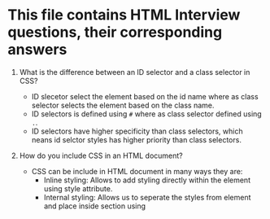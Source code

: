 # This file contains HTML Interview questions, their corresponding answers

1. What is the difference between an ID selector and a class selector in CSS?
    - ID slecetor select the element based on the id name where as class selector selects the element based on the class name.
    - ID selectors is defined using `#` where as class selector defined using `.`.
    - ID selectors have higher specificity than class selectors, which neans id selctor styles has higher priority than class selectors.

2. How do you include CSS in an HTML document?
    - CSS can be include in HTML document in many ways they are:
        - Inline styling: Allows to add styling directly within the element using style attribute.
        - Internal styling: Allows us to seperate the styles from element and place inside <head> section using <style> tag.
        - External styling: Involves placing css styles in a seperate file  with `.css` extension. Use the <link> element in the <head> section of your HTML document to link to the external CSS file: `<link rel="stylesheet" href="styles.css">`. 

3. Can you explain the differences between Flexbox and CSS Grid? When would you use each?
    | Feature            | CSS Flexbox                                                | CSS Grid                                                    |
    |--------------------|------------------------------------------------------------|-------------------------------------------------------------|
    | Layout Model       | One-dimensional layout model, used for laying out items in a single direction (row or column). | Two-dimensional layout model, used for creating grid-based layouts with rows and columns. |
    | Axis               | Has a main axis and a cross axis. Items are laid out along the main axis and can be aligned along the cross axis. | Has both row and column axes, allowing for more complex layouts with rows and columns. Items can be aligned along both axes. |
    | Alignment          | Uses properties like `justify-content` and `align-items` to align items along the main and cross axes respectively. | Uses properties like `justify-items`, `align-items`, `justify-content`, and `align-content` for alignment, providing more control over both axes. |
    | Spacing            | Provides limited control over spacing between items. You can use properties like `justify-content: space-between` or `margin` for spacing. | Provides more control over spacing between rows and columns using properties like `grid-gap`, `row-gap`, and `column-gap`, allowing for precise spacing in grid layouts. |
    | Use Cases          | Best suited for simpler layouts where items need to be flexibly sized and aligned along a single axis, such as navigation menus or card layouts. | Ideal for more complex layouts with multiple rows and columns, such as website layouts, forms, or dashboard designs. Provides greater flexibility and control over the layout. |

4. How do you center a div horizontally and vertically in CSS?
    - div can be centered horizontally and vertically in various ways they are:
        - using flex
        - using grid
        - absolute positioning with transform
        - using margin auto for horizontal centering

5. What is responsive design, and why is it important?
    - Responsive design is an approach to the web design that ensures website looks and functions well on variety of screen sizes.
    - Responsive design is important because:
        - Improved user experience
        - Increased reach
        - Cost effective
        - SEO benefits
        - Future-proofing

6. How do media queries work in CSS? Can you provide an example?
    - media queries in css allows us to apply different styles to a web page based on the characteristics of the device such as screen size, orientation and more.
    - The key concepts of media query are:
        - media-type: Type of device (mobile, desktop etc)
        - media feature: characteristics of the device (height, width, orientation, resolution)
        - Logical operators: combine multiple media queries using and, nor and only.
    - Basic syntax: @media [media-type] ([media-feature]) {}.

7. What are pseudo-classes and pseudo-elements? Can you provide examples?
    - A pseudo class element is used to select a special state of an element.
    - The pseudo-element is used style the specific part the element

8. How do you handle specificity in CSS? What are some ways to avoid specificity issues?
    - Specificity helps us to understand which rules or stling need =s to be applied when multiple rules/styling been applied on an element.
    - It is calculated based on the selector used:
        - inline styles has higher priority
        - id selectors higher than class and attribute selectors.
        - class and pseud-class selectors higher than element selectors.
        - element selector has lowest specificity.
    - The ways to avoid specificity issues are:
        - Using class over ids
        - minimize the use of inline styling
        - Less use of !important
    
9. Can you explain the CSS box model and how it affects layout?
10. What are the different positioning schemes in CSS (static, relative, absolute, fixed, sticky)?
11. What is a CSS preprocessor (e.g., SASS/SCSS) and what are its benefits?
    - CSS preprocessor is scripting language that extend CSS by allowing the developers write code in one language(SASS/SCSS) and then compile it to regular CSS.
    - These processors introduces features that are not available in regualr CSS such as variables,nested rules, functions, and mixins which helps in writing more efficient and maintainable code.
    - The benefits of preprocessors are:
        - Variable: allows us store a value in a single variable, making it easier to maintain and update styles.
        - Nesting: allows nested syntax, similar to the html structure and making css more readable and maintainable.
        - mixins: allows us to create a block of code that can be included in the multiple selectors. 
        - functions and operations: lets us to define function and allows us to perform operations which will be useful for calculation and logic in the stylesheet.

12. How do CSS animations and transitions work? Can you provide an example of each?
13. How do you optimize a website’s performance using CSS?
14. What are some common CSS pitfalls, and how can you avoid them?
15. How would you implement a responsive navigation menu using CSS?
16. What are CSS variables, and how do you use them?
    - CSS variables, also known as custom properties, allow you to store values that can be reused throughout your stylesheet.
    - CSS variables are defined using the -- prefix and are typically placed within a :root selector to make them global, but they can also be scoped to specific elements.
    - CSS variable can be accessed using var().

17. Can you explain the concept of mobile-first design and how you implement it in CSS?
    - Mobile-first design is an approach in web development where the design process starts with the smallest screen size (mobile devices) and then progressively enhances the design for larger screens (tablets, desktops).
    - This approach ensures that the core content and functionality are accessible on mobile devices and then improved upon for larger screens.

18. What is the difference between inline, inline-block, and block elements in CSS?
19. How do you use CSS to create a grid layout?
20. What are CSS sprites, and how do you use them?
    - CSS sprites are a technique used in web development to reduce the number of HTTP requests made for image resources on a webpage. 
    - By combining multiple images into a single image file (a sprite sheet), you can load all the images in one request and then use CSS to display individual parts of the sprite as needed
    - How to use them:
        - Create a Sprite Sheet: Combine all your images into a single image file. Tools like Photoshop, GIMP, or online sprite generators can help with this.
        - Determine the Positions: Note the position of each individual image within the sprite sheet.
        - Use CSS to Display Images: Use the background-image, background-position, and width/height properties to display the desired part of the sprite sheet.
21. How do you use the @import rule in CSS?

22. What is the difference between display: none and visibility: hidden in CSS?
    | Property            | `display: none`                                  | `visibility: hidden`                              |
    |---------------------|--------------------------------------------------|--------------------------------------------------|
    | **Element Presence**| Removed from the document flow                   | Remains in the document flow                      |
    | **Layout Effect**   | Does not occupy any space on the page            | Occupies space on the page                        |
    | **Interactivity**   | Not interactable                                 | Not interactable                                  |
    | **Common Use Case** | Completely hide elements without affecting layout| Hide elements but keep space for layout consistency|


23. How do you create a CSS transition effect on hover?
24. What are web fonts, and how do you use them in your CSS?